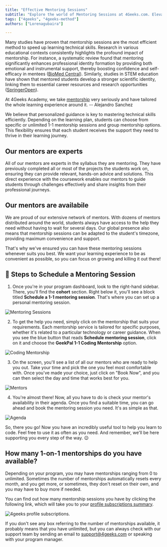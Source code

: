 ```yaml
---
title: "Effective Mentoring Sessions"
subtitle: "Explore the world of Mentoring Sessions at 4Geeks.com. Elevate your learning experience by connecting with seasoned industry mentors."
tags: ["4geeks", "4geeks-method"]
authors: ["Lorenagubaira"]

---
```


Many studies have proven that mentorship sessions are the most efficient method to speed up learning technical skills. Research in various educational contexts consistently highlights the profound impact of mentorship. For instance, a systematic review found that mentoring significantly enhances professional identity formation by providing both emotional and instrumental support, thereby boosting confidence and self-efficacy in mentees​ ([BioMed Central](https://bmcmededuc.biomedcentral.com/articles/10.1186/s12909-022-03589-z))​. Similarly, studies in STEM education have shown that mentored students develop a stronger scientific identity, linking them to essential career resources and research opportunities​ ([SpringerOpen](https://stemeducationjournal.springeropen.com/articles/10.1186/s40594-020-00242-3))​.

<quote>At 4Geeks Academy, we take [mentorship](https://4geeks.com/mentorships) very seriously and have tailored the whole learning experience around it.  -- Alejandro Sanchez</quote>

We believe that personalized guidance is key to mastering technical skills efficiently. Depending on the learning plan, students can choose from specific or unlimited 1-1 mentorship sessions and group mentorship options. This flexibility ensures that each student receives the support they need to thrive in their learning journey.

## Our mentors are experts

All of our mentors are experts in the syllabus they are mentoring. They have previously completed all or most of the projects the students work on, ensuring they can provide relevant, hands-on advice and solutions. This direct experience with the coursework enables our mentors to guide students through challenges effectively and share insights from their professional journeys.

## Our mentors are availabile

We are proud of our extensive network of mentors. With dozens of mentors distributed around the world, students always have access to the help they need without having to wait for several days. Our global presence also means that mentorship sessions can be adapted to the student's timezone, providing maximum convenience and support.

That's why we've ensured you can have these mentoring sessions whenever suits you best. We want your learning experience to be as convenient as possible, so you can focus on growing and killing it out there!

## 📆 Steps to Schedule a Mentoring Session

1. Once you're in your program dashboard, look to the right-hand sidebar. There, you'll find the **cohort** section. Right below it, you'll see a block titled **Schedule a 1-1 mentoring session**. That's where you can set up a personal mentoring session.

![Mentoring Sessions](https://breathecode.herokuapp.com/v1/media/file/mentoring-sessions-png?raw=true)

2. To get the help you need, simply click on the mentorship that suits your requirements. Each mentorship service is tailored for specific purposes, whether it's related to a particular technology or career guidance. When you see the blue button that reads **Schedule mentoring session**, click on it and choose the **GeekPal 1-1 Coding Mentorship** option.

![Coding Mentorship](https://breathecode.herokuapp.com/v1/media/file/coding-mentorship-png?raw=true)

3. On the screen, you'll see a list of all our mentors who are ready to help you out. Take your time and pick the one you feel most comfortable with. Once you've made your choice, just click on "Book Now", and you can then select the day and time that works best for you.

![Mentors](https://breathecode.herokuapp.com/v1/media/file/mentors-png?raw=true)

4. You're almost there! Now, all you have to do is check your mentor's availability in their agenda. Once you find a suitable time, you can go ahead and book the mentoring session you need. It's as simple as that.

![Agenda](https://breathecode.herokuapp.com/v1/media/file/agenda-png?raw=true)

So, there you go! Now you have an incredibly useful tool to help you learn to code. Feel free to use it as often as you need. And remember, we'll be here supporting you every step of the way. 😉

## How many 1-on-1 mentorships do you have available?

Depending on your program, you may have mentorships ranging from 0 to unlimited. Sometimes the number of mentorships automatically resets every month, and you get more, or sometimes, they don't reset on their own, and you may have to buy more if needed.

You can find out how many mentorship sessions you have by clicking the following link, which will take you to your [profile subscriptions summary](https://4geeks.com/profile/subscriptions).

![4geeks profile subscriptions](https://raw.githubusercontent.com/breatheco-de/knowledge-base/main/images/My%20Subscriptions.png).

If you don't see any box referring to the number of mentorships available, it probably means that you have unlimited, but you can always check with our  support team by sending an email to support@4geeks.com or speaking with your program manager.

